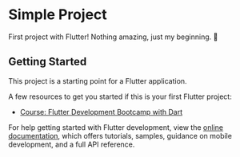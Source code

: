 # Simple Project

First project with Flutter! 
Nothing amazing, just my beginning. 🥳

## Getting Started

This project is a starting point for a Flutter application.

A few resources to get you started if this is your first Flutter project:

- [Course: Flutter Development Bootcamp with Dart](https://www.udemy.com/course/flutter-bootcamp-with-dart/)

For help getting started with Flutter development, view the
[online documentation](https://docs.flutter.dev/), which offers tutorials,
samples, guidance on mobile development, and a full API reference.
